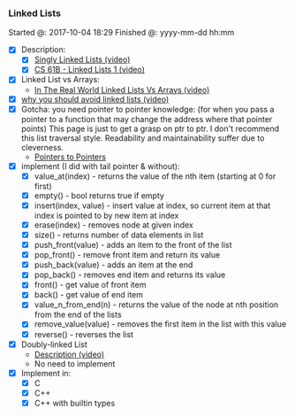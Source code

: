 ### Linked Lists

Started @: 2017-10-04 18:29
Finished @: yyyy-mm-dd hh:mm


- [x] Description:
    - [x] [Singly Linked Lists (video)](https://www.coursera.org/learn/data-structures/lecture/kHhgK/3singly-linked-lists)
    - [x] [CS 61B - Linked Lists 1 (video)](https://archive.org/details/ucberkeley_webcast_htzJdKoEmO0)
- [x] Linked List vs Arrays:
    - [In The Real World Linked Lists Vs Arrays (video)](https://www.coursera.org/learn/data-structures-optimizing-performance/lecture/QUaUd/in-the-real-world-lists-vs-arrays)
- [x] [why you should avoid linked lists (video)](https://www.youtube.com/watch?v=YQs6IC-vgmo)
- [x] Gotcha: you need pointer to pointer knowledge:
    (for when you pass a pointer to a function that may change the address where that pointer points)
    This page is just to get a grasp on ptr to ptr. I don't recommend this list traversal style. Readability and maintainability suffer due to cleverness.
    - [Pointers to Pointers](https://www.eskimo.com/~scs/cclass/int/sx8.html)
- [x] implement (I did with tail pointer & without):
    - [x] value_at(index) - returns the value of the nth item (starting at 0 for first)
    - [x] empty() - bool returns true if empty
    - [x] insert(index, value) - insert value at index, so current item at that index is pointed to by new item at index
    - [x] erase(index) - removes node at given index
    - [x] size() - returns number of data elements in list
    - [x] push_front(value) - adds an item to the front of the list
    - [x] pop_front() - remove front item and return its value
    - [x] push_back(value) - adds an item at the end
    - [x] pop_back() - removes end item and returns its value
    - [x] front() - get value of front item
    - [x] back() - get value of end item
    - [x] value_n_from_end(n) - returns the value of the node at nth position from the end of the lists
    - [x] remove_value(value) - removes the first item in the list with this value
    - [x] reverse() - reverses the list
- [x] Doubly-linked List
    - [Description (video)](https://www.coursera.org/learn/data-structures/lecture/jpGKD/doubly-linked-lists)
    - No need to implement
- [x] Implement in:
    - [x] C
    - [x] C++
    - [x] C++ with builtin types

<!-- Update template if necessary -->